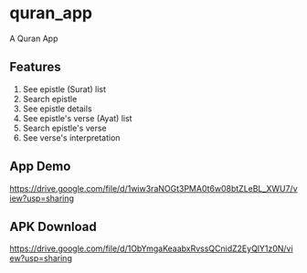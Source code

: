 # quran_app

A Quran App

## Features
1. See epistle (Surat) list
2. Search epistle
3. See epistle details
4. See epistle's verse (Ayat) list
5. Search epistle's verse
6. See verse's interpretation

## App Demo
https://drive.google.com/file/d/1wiw3raNOGt3PMA0t6w08btZLeBL_XWU7/view?usp=sharing

## APK Download
https://drive.google.com/file/d/1ObYmgaKeaabxRvssQCnidZ2EyQlY1z0N/view?usp=sharing
